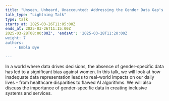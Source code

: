 ```yaml
---
title: "Unseen, Unheard, Unaccounted: Addressing the Gender Data Gap's Impact on Women"
talk_type: "Lightning Talk"
type: talk
starts_at: 2025-03-26T11:05:00Z
ends_at: 2025-03-26T11:15:00Z
2025-03-28T08:00:00Z', 'endsAt': '2025-03-28T11:20:00Z
weight: 7
authors:
    - Embla Øye

---
```

In a world where data drives decisions, the absence of gender-specific data has led to a significant bias against women. In this talk, we will look at how inadequate data representation leads to real-world impacts on our daily lives - from healthcare disparities to flawed AI algorithms. We will also discuss the importance of gender-specific data in creating inclusive systems and services.
